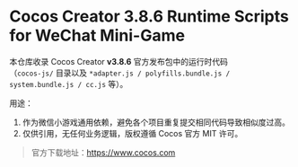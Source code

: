 # Cocos Creator 3.8.6 Runtime Scripts for WeChat Mini-Game

本仓库收录 Cocos Creator **v3.8.6** 官方发布包中的运行时代码  
（`cocos-js/` 目录以及 `*adapter.js / polyfills.bundle.js / system.bundle.js / cc.js` 等）。  

用途：
1. 作为微信小游戏通用依赖，避免各个项目重复提交相同代码导致相似度过高。  
2. 仅供引用，无任何业务逻辑，版权遵循 Cocos 官方 MIT 许可。  

> 官方下载地址：https://www.cocos.com
